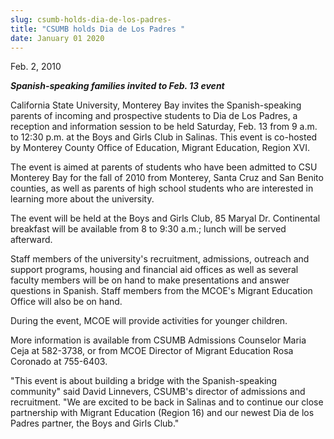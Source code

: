 ```yaml
---
slug: csumb-holds-dia-de-los-padres-
title: "CSUMB holds Dia de Los Padres "
date: January 01 2020
---
```


 
<p>Feb. 2, 2010</p>
<p>
  <strong><em>Spanish-speaking families invited to Feb. 13 event</em></strong>
</p>
<p>
  California State University, Monterey Bay invites the Spanish-speaking parents
  of incoming and prospective students to Dia de Los Padres, a reception and
  information session to be held Saturday, Feb. 13 from 9 a.m. to 12:30 p.m. at
  the Boys and Girls Club in Salinas. This event is co-hosted by Monterey County
  Office of Education, Migrant Education, Region XVI.
</p>
<p>
  The event is aimed at parents of students who have been admitted to CSU
  Monterey Bay for the fall of 2010 from Monterey, Santa Cruz and San Benito
  counties, as well as parents of high school students who are interested in
  learning more about the university.
</p>
<p>
  The event will be held at the Boys and Girls Club, 85 Maryal Dr. Continental
  breakfast will be available from 8 to 9:30 a.m.; lunch will be served
  afterward.
</p>
<p>
  Staff members of the university's recruitment, admissions, outreach and
  support programs, housing and financial aid offices as well as several faculty
  members will be on hand to make presentations and answer questions in Spanish.
  Staff members from the MCOE's Migrant Education Office will also be on hand.
</p>
<p>During the event, MCOE will provide activities for younger children.</p>
<p>
  More information is available from CSUMB Admissions Counselor Maria Ceja at
  582-3738, or from MCOE Director of Migrant Education Rosa Coronado at
  755-6403.
</p>
<p>
  "This event is about building a bridge with the Spanish-speaking community"
  said David Linnevers, CSUMB's director of admissions and recruitment. "We are
  excited to be back in Salinas and to continue our close partnership with
  Migrant Education (Region 16) and our newest Dia de los Padres partner, the
  Boys and Girls Club."
</p>
<p></p>
<p></p>
 
